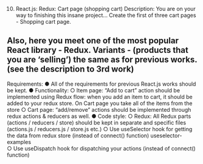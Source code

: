 10. React.js: Redux: Cart page (shopping cart)
Description: You are on your way to finishing this insane project... Create 
the first of three cart pages - Shopping cart page.

Also, here you meet one of the most popular React library - Redux.
Variants -  (products that you are ‘selling’) the same as for previous works.
(see the description to 3rd work)
----
Requirements: 
● All of the requirements for previous React.js works should be kept.
● Functionality:
○ Item page: “Add to cart” action should be implemented using 
Redux flow: when you add an item to cart, it should be added to
your redux store. On Cart page you take all of the items from 
the store
○ Cart page: “add/remove” actions should be implemented 
through redux actions & reducers as well.
●  Code style: 
○ Redux: All Redux parts (actions / reducers / store) should be 
kept in separate and specific files (actions.js / reducers.js / 
store.js etc.)
○ Use useSelector hook for getting the data from redux store 
(instead of connect() function)
   useselector-examples   
○ Use useDispatch hook for dispatching your actions (instead of 
connect() function)